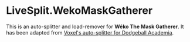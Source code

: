 # LiveSplit.WekoMaskGatherer

This is an auto-splitter and load-remover for **Wéko The Mask Gatherer**. It has been adapted from [Voxel's auto-splitter for Dodgeball Academia](https://github.com/Voxelse/LiveSplit.DodgeballAcademia).